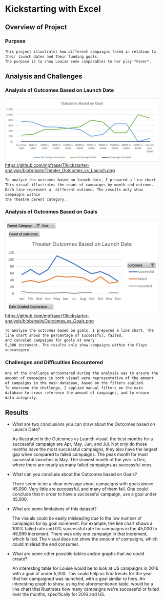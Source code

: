# Kickstarting with Excel

## Overview of Project

### Purpose

	This project illustrates how different campaigns fared in relation to their launch dates and their funding goals. 
	The purpose is to show Louise some comparables to her play *Fever*.

## Analysis and Challenges

### Analysis of Outcomes Based on Launch Date
	
![](https://raw.githubusercontent.com/mpfraser7/kickstarter-analysis/main/Outcomes_vs_Goals.png)
https://github.com/mpfraser7/kickstarter-analysis/blob/main/Theater_Outcomes_vs_Launch.png

	To analyze the outcomes based on launch date, I prepared a line chart. This visual illustrates the count of campaigns by month and outcome. Each line represent a  different outcome. The results only show campaigns within
	the Theatre parent category.

### Analysis of Outcomes Based on Goals

![](https://raw.githubusercontent.com/mpfraser7/kickstarter-analysis/main/Theater_Outcomes_vs_Launch.png)
https://github.com/mpfraser7/kickstarter-analysis/blob/main/Outcomes_vs_Goals.png

	To analyze the outcomes based on goals, I prepared a line chart. The line chart shows the percentage of successful, failed,   
	and canceled campaigns for goals at every
	5,000 increment. The results only show campaigns within the Plays subcategory.

### Challenges and Difficulties Encountered

	One of the challenge encountered during the analysis was to ensure the amount of campaigns in both visual were representative of the amount of campaigns in the main database, based on the filters applied.  
	To overcome the challenge, I applied manual filters on the main database to cross reference the amount of campaigns, and to ensure data integrity.

## Results

- What are two conclusions you can draw about the Outcomes based on Launch Date?

	As illustrated in the Outcomes vs Launch visual, the best months for a successful campaign are Apr, May, Jun, and Jul. Not only do those months have the most successful campaigns, they also have the 
	largest gap when compared to failed campaigns. The peak month for most successful launches is May. The slowest month of the year is Dec, where there are nearly as many failed campaigns as successful ones.

- What can you conclude about the Outcomes based on Goals?
	
	There seem to be a clear message about campaigns with goals above 45,000. Very little are successful, and many of them fail. One could conclude that in order to have a successful campaign, use a goal under 45,000.

- What are some limitations of this dataset?

	The visuals could be easily misleading due to the low number of campaigns for by goal increment. For example, the line chart shows a 100% failed rate and 0% successful rate for campaigns in the 45,000 to 49,999 increment.
	There was only one campaign in that increment, which failed. The visual does not show the amount of campaigns, which could mislead the end consumer.

- What are some other possible tables and/or graphs that we could create?

	An interesting table for Louise would be to look at US campaigns in 2016 with a goal of under 5,000. This could help us find trends for the year that her campaigned was launched, with a goal similar to hers.
	An interesting graph to show, using the aforementioned table, would be a line chart that illustrates how many campaigns we're successful or failed over the months, specifically for 2016 and US.

